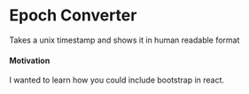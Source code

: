 # Epoch Converter

Takes a unix timestamp and shows it in human readable format


#### Motivation

I wanted to learn how you could include bootstrap in react.